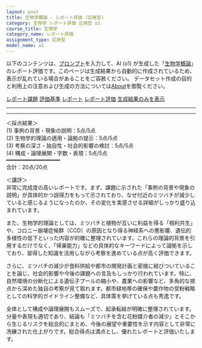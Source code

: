 ```yaml
---
layout: post
title: 生物学概論 - レポート評価 (応用型)
category: 生物学 レポート評価 応用型 o1
course_title: 生物学
category_name: レポート評価
assignment_type: 応用型
model_name: o1
---
```


以下のコンテンツは、[プロンプト](https://github.com/takedatoshiyuki/synthetic_assignments/tree/main/generated/生物学/o1/prompt_レポート評価-応用型.md)を入力して、AI (o1) が生成した「[生物学概論](/contents/生物学/)」のレポート評価です。このページは生成結果から自動的に作成されているため、表示が乱れている場合があることをご容赦ください。
データセット作成の目的と利用上の注意および生成の方法については[About](/About)を御覧ください。

[レポート課題](../レポート課題-応用型)
[評価基準](../評価基準-応用型)
[レポート](../レポート-応用型)
[レポート評価](../レポート評価-応用型)
[生成結果のみを表示](https://github.com/takedatoshiyuki/synthetic_assignments/tree/main/generated/生物学/o1/レポート評価-応用型.md)
  

***
***
  
＜採点結果＞  
(1) 事例の背景・現象の説明：5点/5点  
(2) 生物学的理論の適用・論拠の提示：5点/5点  
(3) 考察の深さ・独自性・社会的影響の検討：5点/5点  
(4) 構成・論理展開・字数・表現：5点/5点  
━━━━━━━━━━━━━━━━━  
合計：20点/20点  

＜講評＞  
非常に完成度の高いレポートです。まず、課題に示された「事例の背景や現象の説明」が具体的かつ説得力をもって示されており、なぜ付近のミツバチが減少していると感じるようになったのか、その変化を実感させる詳細がしっかり盛り込まれています。  

また、生物学的理論としては、ミツバチと植物が互いに利益を得る「相利共生」や、コロニー崩壊症候群（CCD）の原因となり得る神経系への悪影響、遺伝的多様性の低下といった内容が的確に整理されています。これらの理論的背景を引用するだけでなく、「帰巣能力」などの具体的なキーワードによって論拠を示しており、習得した知識を活用しながら考察を進めている点が高く評価できます。  

さらに、ミツバチの減少が食料供給や都市の開発計画と密接に結びついていることを論じ、社会的影響や今後の課題への言及もしっかり行われています。特に、自然環境の分断化による遺伝子プールの縮小や、農業への影響など、多角的な視点から深めた独自の考察が見て取れます。都市緑地帯の確保や農作物の受粉戦略としての科学的ガイドライン整備など、具体策を挙げている点も秀逸です。  

全体として構成や論理展開もスムーズで、起承転結が明確に整理されています。分量や表現も適切であり、結論も「ミツバチを含む花粉媒介者の減少」とそこから生じるリスクを総合的にまとめ、今後の展望や重要性を示す内容として非常に洗練された仕上がりです。総合得点は満点とし、優れたレポートと評価いたします。
